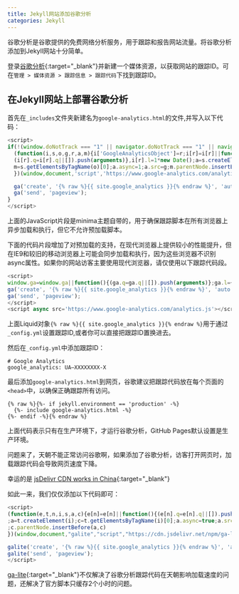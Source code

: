 ```yaml
---
title: Jekyll网站添加谷歌分析
categories: Jekyll
---
```


谷歌分析是谷歌提供的免费网络分析服务，用于跟踪和报告网站流量。将谷歌分析添加到Jekyll网站十分简单。

登录[谷歌分析](https://www.google.com/intl/zh-CN/analytics/){:target="_blank"}并新建一个媒体资源，以获取网站的跟踪ID。可在`管理 > 媒体资源 > 跟踪信息 > 跟踪代码`下找到跟踪ID。

## 在Jekyll网站上部署谷歌分析

首先在`_includes`文件夹新建名为`google-analytics.html`的文件,并写入以下代码：

```javascript
<script>
if(!(window.doNotTrack === "1" || navigator.doNotTrack === "1" || navigator.doNotTrack === "yes" || navigator.msDoNotTrack === "1")) {
  (function(i,s,o,g,r,a,m){i['GoogleAnalyticsObject']=r;i[r]=i[r]||function(){
  (i[r].q=i[r].q||[]).push(arguments)},i[r].l=1*new Date();a=s.createElement(o),
  m=s.getElementsByTagName(o)[0];a.async=1;a.src=g;m.parentNode.insertBefore(a,m)
  })(window,document,'script','https://www.google-analytics.com/analytics.js','ga');

  ga('create', '{% raw %}{{ site.google_analytics }}{% endraw %}', 'auto');
  ga('send', 'pageview');
}
</script>
```

<!-- more -->

上面的JavaScript片段是minima主题自带的，用于确保跟踪脚本在所有浏览器上异步加载和执行，但它不允许预加载脚本。

下面的代码片段增加了对预加载的支持，在现代浏览器上提供较小的性能提升，但在IE9和较旧的移动浏览器上可能会同步加载和执行，因为这些浏览器不识别async属性。如果你的网站访客主要使用现代浏览器，请仅使用以下跟踪代码段。

```javascript
<script>
window.ga=window.ga||function(){(ga.q=ga.q||[]).push(arguments)};ga.l=+new Date;
ga('create', '{% raw %}{{ site.google_analytics }}{% endraw %}', 'auto');
ga('send', 'pageview');
</script>
<script async src='https://www.google-analytics.com/analytics.js'></script>
```
上面Liquid对象`{% raw %}{{ site.google_analytics }}{% endraw %}`用于通过`_config.yml`设置跟踪ID,或者你可以直接把跟踪ID置换进去。

然后在`_config.yml`中添加跟踪ID：

```text
# Google Analytics
google_analytics: UA—XXXXXXXX-X
```

最后添加`google-analytics.html`到网页，谷歌建议把跟踪代码放在每个页面的`<head>`中，以确保正确跟踪所有访问。

```text
{% raw %}{%- if jekyll.environment == 'production' -%}
  {%- include google-analytics.html -%}
{%- endif -%}{% endraw %}
```

上面代码表示只有在生产环境下，才运行谷歌分析，GitHub Pages默认设置是生产环境。

问题来了，天朝不能正常访问谷歌啊，如果添加了谷歌分析，访客打开网页时，加载跟踪代码会导致网页速度下降。

幸运的是 [jsDelivr CDN works in China](https://www.jsdelivr.com/network#china){:target="_blank"}

如此一来，我们仅仅添加以下代码即可：

```javascript
<script>
(function(e,t,n,i,s,a,c){e[n]=e[n]||function(){(e[n].q=e[n].q||[]).push(arguments)}
;a=t.createElement(i);c=t.getElementsByTagName(i)[0];a.async=true;a.src=s
;c.parentNode.insertBefore(a,c)
})(window,document,"galite","script","https://cdn.jsdelivr.net/npm/ga-lite@2/dist/ga-lite.min.js");

galite('create', '{% raw %}{{ site.google_analytics }}{% endraw %}', 'auto');
galite('send', 'pageview');
</script>
```

[ga-lite](https://github.com/jehna/ga-lite){:target="_blank"}不仅解决了谷歌分析跟踪代码在天朝影响加载速度的问题，还解决了官方脚本只缓存2个小时的问题。
